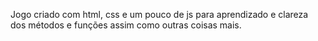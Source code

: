 Jogo criado com html, css e um pouco de js para aprendizado e clareza dos métodos e funções assim como outras coisas mais.
